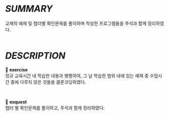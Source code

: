 # *SUMMARY*

  교재의 예제 및 챕터별 확인문제를 풀이하며 작성한 프로그램들을 주석과 함께 정리하였다.
<br><br>

# *DESCRIPTION*
<p>
  📂 <strong>exercise</strong>
  <br>
  정규 교육시간 내 학습한 내용과 병행하여, 그 날 학습한 범위 내에 있는 예제 중 수업시간 중에 다루지 않은 것들을 클론코딩하였다.
</p>
<br>
<p>
  📂 <strong>exquest</strong>
  <br>
  챕터 별 확인문제를 풀이하고, 주석과 함께 정리하였다.
</p>
<br><br>
